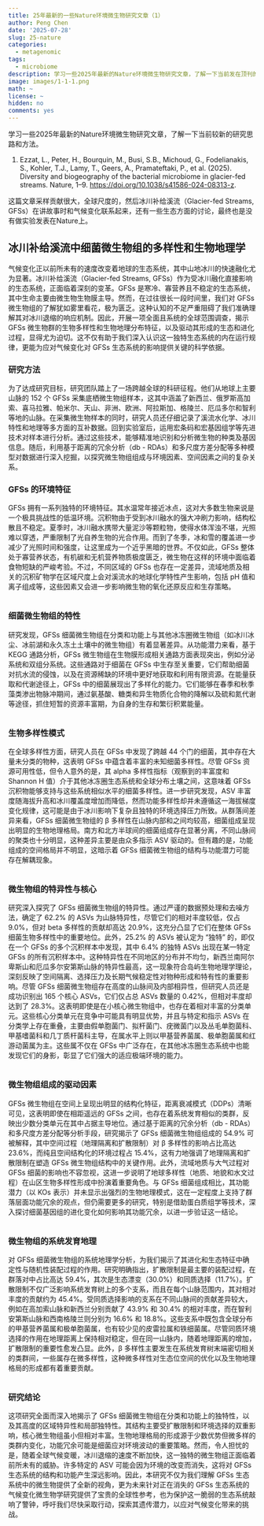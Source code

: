 ```yaml
---
title: 25年最新的一些Nature环境微生物研究文章（1）
author: Peng Chen
date: '2025-07-28'
slug: 25-nature
categories:
  - metagenomic
tags:
  - microbiome
description: 学习一些2025年最新的Nature环境微生物研究文章，了解一下当前发在顶刊的较新的研究思路和方法。
image: images/1-1-1.png
math: ~
license: ~
hidden: no
comments: yes
---
```


学习一些2025年最新的Nature环境微生物研究文章，了解一下当前较新的研究思路和方法。

1. Ezzat, L., Peter, H., Bourquin, M., Busi, S.B., Michoud, G., Fodelianakis, S., Kohler, T.J., Lamy, T., Geers, A., Pramateftaki, P., et al. (2025). Diversity and biogeography of the bacterial microbiome in glacier-fed streams. Nature, 1–9. https://doi.org/10.1038/s41586-024-08313-z.

这篇文章采样贡献很大，全球尺度的，然后冰川补给溪流（Glacier-fed Streams, GFSs）在讲故事时和气候变化联系起来，还有一些生态方面的讨论，最终也是没有做实验发表在Nature上。

## 冰川补给溪流中细菌微生物组的多样性和生物地理学

气候变化正以前所未有的速度改变着地球的生态系统，其中山地冰川的快速融化尤为显著。冰川补给溪流（Glacier-fed Streams, GFSs）作为受冰川融化直接影响的生态系统，正面临着深刻的变革。GFSs 是寒冷、寡营养且不稳定的生态系统，其中生命主要由微生物生物膜主导。然而，在过往很长一段时间里，我们对 GFSs 微生物组的了解犹如雾里看花，极为匮乏。这种认知的不足严重阻碍了我们准确理解其对冰川退缩的响应机制。因此，开展一项全面且系统的全球范围调查，揭示 GFSs 微生物群的生物多样性和生物地理分布特征，以及驱动其形成的生态和进化过程，显得尤为迫切。这不仅有助于我们深入认识这一独特生态系统的内在运行规律，更能为应对气候变化对 GFSs 生态系统的影响提供关键的科学依据。

### 研究方法

为了达成研究目标，研究团队踏上了一场跨越全球的科研征程。他们从地球上主要山脉的 152 个 GFSs 采集底栖微生物组样本，这其中涵盖了新西兰、俄罗斯高加索、喜马拉雅、帕米尔、天山、非洲、欧洲、阿拉斯加、格陵兰、厄瓜多尔和智利等地的山脉。在采集微生物样本的同时，研究人员还仔细记录了溪流水化学、冰川特性和地理等多方面的互补数据。回到实验室后，运用宏条码和宏基因组学等先进技术对样本进行分析。通过这些技术，能够精准地识别和分析微生物的种类及基因信息。随后，利用基于距离的冗余分析（db - RDAs）和多尺度方差分配等多种模型对数据进行深入挖掘，以探究微生物组组成与环境因素、空间因素之间的复杂关系。

### GFSs 的环境特征

GFSs 拥有一系列独特的环境特征。其水温常年接近冰点，这对大多数生物来说是一个极具挑战性的低温环境。沉积物由于受到冰川融水的强大冲刷力影响，结构松散且不稳定。夏季时，冰川融水携带大量泥沙等颗粒物，使得水体浑浊不堪，光照难以穿透，严重限制了光自养生物的光合作用。而到了冬季，冰和雪的覆盖进一步减少了光照时间和强度，让这里成为一个近乎黑暗的世界。不仅如此，GFSs 整体处于寡营养状态，有机碳和无机营养物质极度匮乏，微生物在这样的环境中面临着食物短缺的严峻考验。不过，不同区域的 GFSs 也存在一定差异，流域地质及相关的沉积矿物学在区域尺度上会对溪流水的地球化学特性产生影响，包括 pH 值和离子组成等，这些因素又会进一步影响微生物的氧化还原反应和生存策略。

<img src="images/1-1-1.png" title=""/>

### 细菌微生物组的特性

研究发现，GFSs 细菌微生物组在分类和功能上与其他冰冻圈微生物组（如冰川冰尘、冰前湖和永久冻土土壤中的微生物组）有着显著差异。从功能潜力来看，基于 KEGG 通路分析，GFSs 微生物组在生物膜形成相关通路方面表现突出，例如分泌系统和双组分系统。这些通路对于细菌在 GFSs 中生存至关重要，它们帮助细菌对抗水流的侵蚀，以及在资源稀缺的环境中更好地获取和利用有限资源。在能量获取和代谢途径上，GFSs 中的细菌展现出了多样化的能力。它们能够在春季和秋季藻类渗出物脉冲期间，通过氨基酸、糖类和异生物质化合物的降解以及硫和氮代谢等途径，抓住短暂的资源丰富期，为自身的生存和繁衍积累能量。

<img src="images/1-1-2.png" title=""/>

### 生物多样性模式

在全球多样性方面，研究人员在 GFSs 中发现了跨越 44 个门的细菌，其中存在大量未分类的物种，这表明 GFSs 中蕴含着丰富的未知细菌多样性。尽管 GFSs 资源可用性低，但令人意外的是，其 alpha 多样性指标（观察到的丰富度和 Shannon H 值）介于其他冰冻圈生态系统和全球分布土壤之间，这意味着 GFSs 沉积物能够支持与这些系统相似水平的细菌多样性。进一步研究发现，ASV 丰富度随海拔升高和冰川覆盖度增加而降低，然而功能多样性却并未遵循这一海拔梯度变化规律，这可能是由于冰川影响下复杂且独特的环境选择压力所致。从群落间差异来看，GFSs 细菌微生物组的 β 多样性在山脉内部和之间均较高，细菌组成呈现出明显的生物地理格局。南方和北方半球间的细菌组成存在显著分离，不同山脉间的聚类也十分明显，这种差异主要是由众多指示 ASV 驱动的。但有趣的是，功能组成的空间格局并不明显，这暗示着 GFSs 细菌微生物组的结构与功能潜力可能存在解耦现象。

<img src="images/1-2.png" title=""/>

### 微生物组的特异性与核心

研究深入探究了 GFSs 细菌微生物组的特异性。通过严谨的数据预处理和去噪方法，确定了 62.2% 的 ASVs 为山脉特异性，尽管它们的相对丰度较低，仅占 9.0%，但对 beta 多样性的贡献却高达 20.9%，这充分凸显了它们在整体 GFSs 细菌生物多样性中的重要地位。此外，25.2% 的 ASVs 被认定为 “独特” 的，即仅在一个 GFSs 的多个沉积样本中发现，其中 6.4% 的独特 ASVs 出现在某一特定 GFSs 的所有沉积样本中。这种特异性在不同地区的分布并不均匀，新西兰南阿尔卑斯山和厄瓜多尔安第斯山脉的特异性最高，这一现象符合岛屿生物地理学理论，深刻反映了空间隔离、选择压力及长期气候稳定性对物种形成和特有性的重要影响。尽管 GFSs 细菌微生物组存在高度的山脉间及内部相异性，但研究人员还是成功识别出 165 个核心 ASVs，它们仅占总 ASVs 数量的 0.42%，但相对丰度却达到了 28.3%。这表明即使是在小核心微生物组中，也存在着相对丰富的分类单元。这些核心分类单元在竞争中可能具有明显优势，并且与特定和指示 ASVs 在分类学上存在重叠，主要由假单胞菌门、拟杆菌门、疣微菌门以及丛毛单胞菌科、甲基嗜菌科和几丁质杆菌科主导，在属水平上则以甲基营养菌属、极单胞菌属和红游动菌属为主。这些属不仅在 GFSs 中广泛存在，在其他冰冻圈生态系统中也能发现它们的身影，彰显了它们强大的适应极端环境的能力。

<img src="images/1-3.png" title=""/>

### 微生物组组成的驱动因素

GFSs 微生物组在空间上呈现出明显的结构化特征，距离衰减模式（DDPs）清晰可见，这表明即使在相距遥远的 GFSs 之间，也存在着系统发育相似的类群，反映出少数分类单元在其中占据主导地位。通过基于距离的冗余分析（db - RDAs）和多尺度方差分配等分析手段，研究揭示了 GFSs 细菌微生物组组成的 54.9% 可被解释，其中空间过程（地理隔离和扩散限制）对 β 多样性的影响占比高达 23.6%，而纯且空间结构化的环境过程占 15.4%，这有力地强调了地理隔离和扩散限制在塑造 GFSs 微生物组结构中的关键作用。此外，流域地质与大气过程对 GFSs 细菌的影响也不容忽视，这进一步说明了地球多样性（地质、地貌和水文过程）在山区生物多样性形成中扮演着重要角色。与 GFSs 细菌组成相比，其功能潜力（以 KOs 表示）并未显示出强烈的生物地理模式，这在一定程度上支持了群落层面功能冗余的观点，但仍需要更多的研究，特别是借助蛋白质组学等技术，深入探讨细菌基因组的进化变化如何影响其功能冗余，以进一步验证这一结论。

<img src="images/1-4.png" title=""/>

### 微生物组的系统发育地理

对 GFSs 细菌微生物组的系统地理学分析，为我们揭示了其进化和生态特征中确定性与随机性装配过程的作用。研究明确指出，扩散限制是最主要的装配过程，在群落对中占比高达 59.4%，其次是生态漂变（30.0%）和同质选择（11.7%）。扩散限制不仅广泛影响系统发育树上的多个支系，而且在每个山脉范围内，其对相对丰度的贡献约为 45.4%。受同质选择影响的支系在不同山脉间的贡献差异较大，例如在高加索山脉和新西兰分别贡献了 43.9% 和 30.4% 的相对丰度，而在智利安第斯山脉和西南格陵兰则分别为 16.6% 和 18.8%。这些支系中既包含全球分布的甲基营养菌属和极单胞菌属，也有较少见的皮雷拉属和铁细菌属。尽管同质环境选择的作用在地理距离上保持相对稳定，但在同一山脉内，随着地理距离的增加，扩散限制的重要性愈发凸显。此外，β 多样性主要发生在系统发育树末端密切相关的类群间，一些属存在微多样性，这种微多样性对生态位空间的优化以及生物地理格局的形成都有着重要贡献。

<img src="images/1-5.png" title=""/>

### 研究结论

这项研究全面而深入地揭示了 GFSs 细菌微生物组在分类和功能上的独特性，以及其高度的区域特异性和局部独特性。其结构主要受扩散限制和环境选择的双重影响，核心微生物组虽小但相对丰富。生物地理格局的形成源于少数优势但微多样的类群内变化，功能冗余可能是细菌应对环境波动的重要策略。然而，令人担忧的是，随着全球气候变暖，冰川退缩的速度不断加快，这一独特的微生物组正面临着前所未有的威胁。许多特定的 ASV 可能会因为环境的改变而消失，这将对 GFSs 生态系统的结构和功能产生深远影响。因此，本研究不仅为我们理解 GFSs 生态系统中的微生物提供了全新的视角，更为未来针对正在消失的 GFSs 生态系统的气候变化微生物学研究提供了宝贵的全球性参考，也为保护这一脆弱的生态系统敲响了警钟，呼吁我们尽快采取行动，探索其遗传潜力，以应对气候变化带来的挑战。
